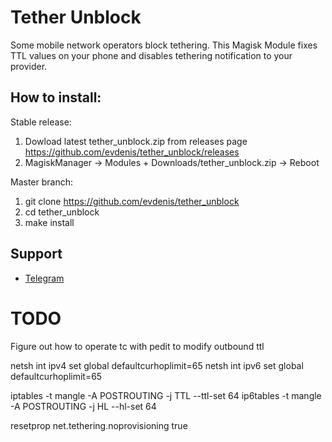 # Tether Unblock

Some mobile network operators block tethering. This Magisk Module fixes
TTL values on your phone and disables tethering notification to your
provider.

## How to install:

Stable release:
1. Dowload latest tether_unblock.zip from releases page
   https://github.com/evdenis/tether_unblock/releases
2. MagiskManager -> Modules + Downloads/tether_unblock.zip -> Reboot

Master branch:
1. git clone https://github.com/evdenis/tether_unblock
2. cd tether_unblock
3. make install

## Support

- [Telegram](https://t.me/joinchat/GsJfBBaxozXvVkSJhm0IOQ)


# TODO

Figure out how to operate tc with pedit to modify outbound ttl


netsh int ipv4 set global defaultcurhoplimit=65
netsh int ipv6 set global defaultcurhoplimit=65

iptables -t mangle -A POSTROUTING -j TTL --ttl-set 64
ip6tables -t mangle -A POSTROUTING -j HL --hl-set 64

resetprop net.tethering.noprovisioning true